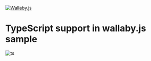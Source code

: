 [![Wallaby.js](https://img.shields.io/badge/wallaby.js-configured-green.svg)](https://wallabyjs.com)

# TypeScript support in wallaby.js sample

![ts](https://cloud.githubusercontent.com/assets/979966/7109844/02ae89cc-e1ea-11e4-8637-7b07d927b8d9.gif)
